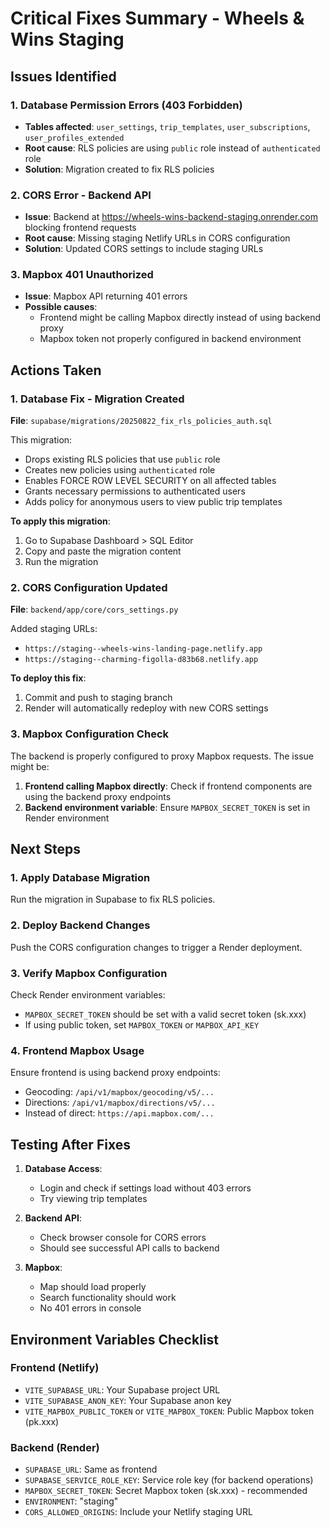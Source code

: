 # Critical Fixes Summary - Wheels & Wins Staging

## Issues Identified

### 1. Database Permission Errors (403 Forbidden)
- **Tables affected**: `user_settings`, `trip_templates`, `user_subscriptions`, `user_profiles_extended`
- **Root cause**: RLS policies are using `public` role instead of `authenticated` role
- **Solution**: Migration created to fix RLS policies

### 2. CORS Error - Backend API
- **Issue**: Backend at https://wheels-wins-backend-staging.onrender.com blocking frontend requests
- **Root cause**: Missing staging Netlify URLs in CORS configuration
- **Solution**: Updated CORS settings to include staging URLs

### 3. Mapbox 401 Unauthorized
- **Issue**: Mapbox API returning 401 errors
- **Possible causes**: 
  - Frontend might be calling Mapbox directly instead of using backend proxy
  - Mapbox token not properly configured in backend environment

## Actions Taken

### 1. Database Fix - Migration Created
**File**: `supabase/migrations/20250822_fix_rls_policies_auth.sql`

This migration:
- Drops existing RLS policies that use `public` role
- Creates new policies using `authenticated` role
- Enables FORCE ROW LEVEL SECURITY on all affected tables
- Grants necessary permissions to authenticated users
- Adds policy for anonymous users to view public trip templates

**To apply this migration**:
1. Go to Supabase Dashboard > SQL Editor
2. Copy and paste the migration content
3. Run the migration

### 2. CORS Configuration Updated
**File**: `backend/app/core/cors_settings.py`

Added staging URLs:
- `https://staging--wheels-wins-landing-page.netlify.app`
- `https://staging--charming-figolla-d83b68.netlify.app`

**To deploy this fix**:
1. Commit and push to staging branch
2. Render will automatically redeploy with new CORS settings

### 3. Mapbox Configuration Check
The backend is properly configured to proxy Mapbox requests. The issue might be:

1. **Frontend calling Mapbox directly**: Check if frontend components are using the backend proxy endpoints
2. **Backend environment variable**: Ensure `MAPBOX_SECRET_TOKEN` is set in Render environment

## Next Steps

### 1. Apply Database Migration
Run the migration in Supabase to fix RLS policies.

### 2. Deploy Backend Changes
Push the CORS configuration changes to trigger a Render deployment.

### 3. Verify Mapbox Configuration
Check Render environment variables:
- `MAPBOX_SECRET_TOKEN` should be set with a valid secret token (sk.xxx)
- If using public token, set `MAPBOX_TOKEN` or `MAPBOX_API_KEY`

### 4. Frontend Mapbox Usage
Ensure frontend is using backend proxy endpoints:
- Geocoding: `/api/v1/mapbox/geocoding/v5/...`
- Directions: `/api/v1/mapbox/directions/v5/...`
- Instead of direct: `https://api.mapbox.com/...`

## Testing After Fixes

1. **Database Access**: 
   - Login and check if settings load without 403 errors
   - Try viewing trip templates

2. **Backend API**:
   - Check browser console for CORS errors
   - Should see successful API calls to backend

3. **Mapbox**:
   - Map should load properly
   - Search functionality should work
   - No 401 errors in console

## Environment Variables Checklist

### Frontend (Netlify)
- `VITE_SUPABASE_URL`: Your Supabase project URL
- `VITE_SUPABASE_ANON_KEY`: Your Supabase anon key
- `VITE_MAPBOX_PUBLIC_TOKEN` or `VITE_MAPBOX_TOKEN`: Public Mapbox token (pk.xxx)

### Backend (Render)
- `SUPABASE_URL`: Same as frontend
- `SUPABASE_SERVICE_ROLE_KEY`: Service role key (for backend operations)
- `MAPBOX_SECRET_TOKEN`: Secret Mapbox token (sk.xxx) - recommended
- `ENVIRONMENT`: "staging"
- `CORS_ALLOWED_ORIGINS`: Include your Netlify staging URL